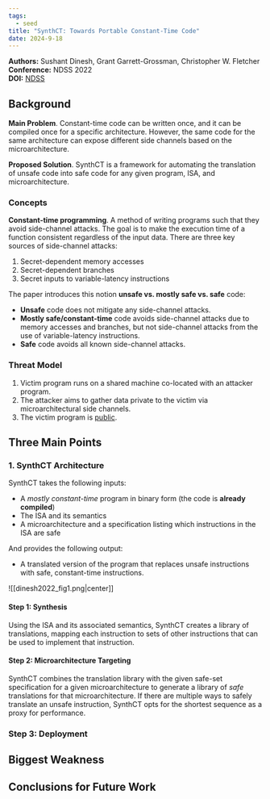 ```yaml
---
tags:
  - seed
title: "SynthCT: Towards Portable Constant-Time Code"
date: 2024-9-18
---
```

**Authors:** Sushant Dinesh, Grant Garrett-Grossman, Christopher W. Fletcher<br>
**Conference:** NDSS 2022<br>
**DOI:** [NDSS](https://www.ndss-symposium.org/ndss-paper/auto-draft-223/)

## Background

**Main Problem**. Constant-time code can be written once, and it can be compiled once for a specific architecture. However, the same code for the same architecture can expose different side channels based on the microarchitecture.

**Proposed Solution**. SynthCT is a framework for automating the translation of unsafe code into safe code for any given program, ISA, and microarchitecture.

### Concepts

**Constant-time programming**. A method of writing programs such that they avoid side-channel attacks. The goal is to make the execution time of a function consistent regardless of the input data. There are three key sources of side-channel attacks:
1. Secret-dependent memory accesses
2. Secret-dependent branches
3. Secret inputs to variable-latency instructions

The paper introduces this notion **unsafe vs. mostly safe vs. safe** code:
- **Unsafe** code does not mitigate any side-channel attacks.
- **Mostly safe/constant-time** code avoids side-channel attacks due to memory accesses and branches, but not side-channel attacks from the use of variable-latency instructions.
- **Safe** code avoids all known side-channel attacks.

### Threat Model

1. Victim program runs on a shared machine co-located with an attacker program.
2. The attacker aims to gather data private to the victim via microarchitectural side channels.
3. The victim program is [public](https://en.wikipedia.org/wiki/Kerckhoffs%27s_principle).

## Three Main Points

### 1. SynthCT Architecture

SynthCT takes the following inputs:
- A *mostly constant-time* program in binary form (the code is **already compiled**)
- The ISA and its semantics
- A microarchitecture and a specification listing which instructions in the ISA are safe

And provides the following output:
- A translated version of the program that replaces unsafe instructions with safe, constant-time instructions.

![[dinesh2022_fig1.png|center]]

#### Step 1: Synthesis

Using the ISA and its associated semantics, SynthCT creates a library of translations, mapping each instruction to sets of other instructions that can be used to implement that instruction.

#### Step 2: Microarchitecture Targeting

SynthCT combines the translation library with the given safe-set specification for a given  microarchitecture to generate a library of *safe* translations for that microarchitecture. If there are multiple ways to safely translate an unsafe instruction, SynthCT opts for the shortest sequence as a proxy for performance.

### Step 3: Deployment



## Biggest Weakness



## Conclusions for Future Work

